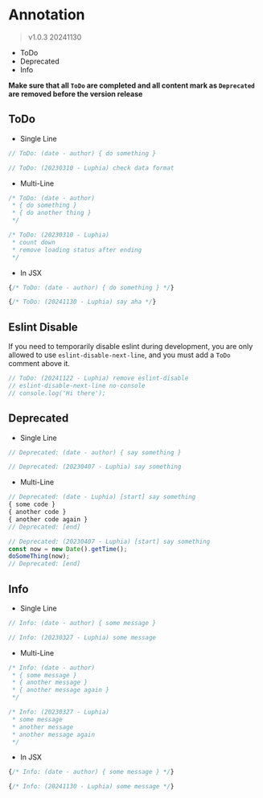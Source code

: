 # Annotation
> v1.0.3 20241130
- ToDo
- Deprecated
- Info

**Make sure that all `ToDo` are completed and all content mark as `Deprecated` are removed before the version release**

## ToDo
- Single Line
```typescript
// ToDo: (date - author) { do something }
```
```typescript
// ToDo: (20230310 - Luphia) check data format
```

- Multi-Line
```typescript
/* ToDo: (date - author)
 * { do something }
 * { do another thing }
 */
```
```typescript
/* ToDo: (20230310 - Luphia)
 * count down
 * remove loading status after ending
 */
```

- In JSX
```typescript
{/* ToDo: (date - author) { do something } */}
```
```typescript
{/* ToDo: (20241130 - Luphia) say aha */}
```

## Eslint Disable
If you need to temporarily disable eslint during development, you are only allowed to use `eslint-disable-next-line`, and you must add a `ToDo` comment above it.
```typescript
// ToDo: (20241122 - Luphia) remove eslint-disable
// eslint-disable-next-line no-console
// console.log('Hi there');
```

## Deprecated
- Single Line
```typescript
// Deprecated: (date - author) { say something }
```
```typescript
// Deprecated: (20230407 - Luphia) say something
```

- Multi-Line
```typescript
// Deprecated: (date - Luphia) [start] say something
{ some code }
{ another code }
{ another code again }
// Deprecated: [end]
```
```typescript
// Deprecated: (20230407 - Luphia) [start] say something
const now = new Date().getTime();
doSomeThing(now);
// Deprecated: [end]
```

## Info
- Single Line
```typescript
// Info: (date - author) { some message }
```
```typescript
// Info: (20230327 - Luphia) some message
```

- Multi-Line
```typescript
/* Info: (date - author)
 * { some message }
 * { another message }
 * { another message again }
 */
```
```typescript
/* Info: (20230327 - Luphia)
 * some message
 * another message
 * another message again
 */
```

- In JSX
```typescript
{/* Info: (date - author) { some message } */}
```
```typescript
{/* Info: (20241130 - Luphia) some message */}
```
